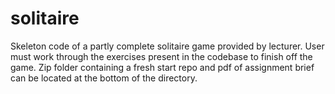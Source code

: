 # solitaire
Skeleton code of a partly complete solitaire game provided by lecturer. User must work through the exercises present in the codebase to finish off the game. 
Zip folder containing a fresh start repo and pdf of assignment brief can be located at the bottom of the directory.
